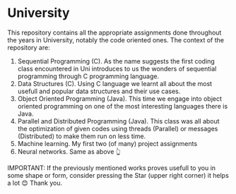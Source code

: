 # University
This repository contains all the appropriate assignments done throughout the years in University, notably the code oriented ones. The context of the repository are:

  1) Sequential Programming (C). As the name suggests the first coding class encountered in Uni introduces to us the wonders of sequential programming through C          programming language.
  2) Data Structures (C). Using C language we learnt all about the most usefull and popular data structures and their use cases.
  3) Object Oriented Programming (Java). This time we engage into object oriented programming on one of the most interesting languages there is Java.
  4) Parallel and Distributed Programming (Java). This class was all about the optimization of given codes using threads (Parallel) or messages (Distributed) to make them run on less time. 
  5) Machine learning. My first two (of many) project assignments
  6) Neural networks. Same as above 👆

IMPORTANT: If the previously mentioned works proves usefull to you in some shape or form, consider pressing the Star (upper right corner) it helps a lot 😊 Thank you.
